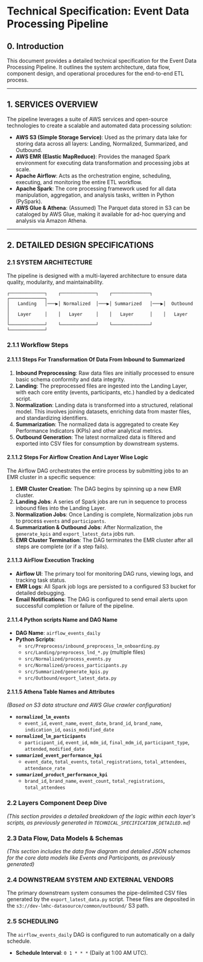 # Technical Specification: Event Data Processing Pipeline

## 0. Introduction

This document provides a detailed technical specification for the Event Data Processing Pipeline. It outlines the system architecture, data flow, component design, and operational procedures for the end-to-end ETL process.

---

## 1. SERVICES OVERVIEW

The pipeline leverages a suite of AWS services and open-source technologies to create a scalable and automated data processing solution:

- **AWS S3 (Simple Storage Service)**: Used as the primary data lake for storing data across all layers: Landing, Normalized, Summarized, and Outbound.
- **AWS EMR (Elastic MapReduce)**: Provides the managed Spark environment for executing data transformation and processing jobs at scale.
- **Apache Airflow**: Acts as the orchestration engine, scheduling, executing, and monitoring the entire ETL workflow.
- **Apache Spark**: The core processing framework used for all data manipulation, aggregation, and analysis tasks, written in Python (PySpark).
- **AWS Glue & Athena**: (Assumed) The Parquet data stored in S3 can be cataloged by AWS Glue, making it available for ad-hoc querying and analysis via Amazon Athena.

---

## 2. DETAILED DESIGN SPECIFICATIONS

### 2.1 SYSTEM ARCHITECTURE

The pipeline is designed with a multi-layered architecture to ensure data quality, modularity, and maintainability.

```
┌─────────────┐    ┌─────────────┐    ┌──────────────┐    ┌─────────────┐
│   Landing   │───▶│ Normalized  │───▶│ Summarized   │───▶│  Outbound   │
│   Layer     │    │   Layer     │    │   Layer      │    │   Layer     │
└─────────────┘    └─────────────┘    └──────────────┘    └─────────────┘
```

### 2.1.1 Workflow Steps

#### 2.1.1.1 Steps For Transformation Of Data From Inbound to Summarized

1.  **Inbound Preprocessing**: Raw data files are initially processed to ensure basic schema conformity and data integrity.
2.  **Landing**: The preprocessed files are ingested into the Landing Layer, with each core entity (events, participants, etc.) handled by a dedicated script.
3.  **Normalization**: Landing data is transformed into a structured, relational model. This involves joining datasets, enriching data from master files, and standardizing identifiers.
4.  **Summarization**: The normalized data is aggregated to create Key Performance Indicators (KPIs) and other analytical metrics.
5.  **Outbound Generation**: The latest normalized data is filtered and exported into CSV files for consumption by downstream systems.

#### 2.1.1.2 Steps For Airflow Creation And Layer Wise Logic

The Airflow DAG orchestrates the entire process by submitting jobs to an EMR cluster in a specific sequence:

1.  **EMR Cluster Creation**: The DAG begins by spinning up a new EMR cluster.
2.  **Landing Jobs**: A series of Spark jobs are run in sequence to process inbound files into the Landing Layer.
3.  **Normalization Jobs**: Once Landing is complete, Normalization jobs run to process `events` and `participants`.
4.  **Summarization & Outbound Jobs**: After Normalization, the `generate_kpis` and `export_latest_data` jobs run.
5.  **EMR Cluster Termination**: The DAG terminates the EMR cluster after all steps are complete (or if a step fails).

#### 2.1.1.3 AirFlow Execution Tracking

- **Airflow UI**: The primary tool for monitoring DAG runs, viewing logs, and tracking task status.
- **EMR Logs**: All Spark job logs are persisted to a configured S3 bucket for detailed debugging.
- **Email Notifications**: The DAG is configured to send email alerts upon successful completion or failure of the pipeline.

#### 2.1.1.4 Python scripts Name and DAG Name

- **DAG Name**: `airflow_events_daily`
- **Python Scripts**:
    - `src/Preprocess/inbound_preprocess_lm_onboarding.py`
    - `src/Landing/preprocess_lnd_*.py` (multiple files)
    - `src/Normalized/process_events.py`
    - `src/Normalized/process_participants.py`
    - `src/Summarized/generate_kpis.py`
    - `src/Outbound/export_latest_data.py`

#### 2.1.1.5 Athena Table Names and Attributes

*(Based on S3 data structure and AWS Glue crawler configuration)*

- **`normalized_lm_events`**
    - `event_id`, `event_name`, `event_date`, `brand_id`, `brand_name`, `indication_id`, `oasis_modified_date`
- **`normalized_lm_participants`**
    - `participant_id`, `event_id`, `mdm_id`, `final_mdm_id`, `participant_type`, `attended`, `modified_date`
- **`summarized_event_performance_kpi`**
    - `event_date`, `total_events`, `total_registrations`, `total_attendees`, `attendance_rate`
- **`summarized_product_performance_kpi`**
    - `brand_id`, `brand_name`, `event_count`, `total_registrations`, `total_attendees`

### 2.2 Layers Component Deep Dive

*(This section provides a detailed breakdown of the logic within each layer's scripts, as previously generated in `TECHNICAL_SPECIFICATION_DETAILED.md`)*

### 2.3 Data Flow, Data Models & Schemas

*(This section includes the data flow diagram and detailed JSON schemas for the core data models like Events and Participants, as previously generated)*

### 2.4 DOWNSTREAM SYSTEM AND EXTERNAL VENDORS

The primary downstream system consumes the pipe-delimited CSV files generated by the `export_latest_data.py` script. These files are deposited in the `s3://dev-lmhc-datasource/common/outbound/` S3 path.

### 2.5 SCHEDULING

The `airflow_events_daily` DAG is configured to run automatically on a daily schedule.
- **Schedule Interval**: `0 1 * * *` (Daily at 1:00 AM UTC).
